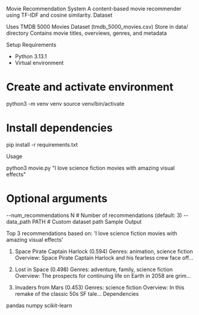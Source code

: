 Movie Recommendation System
A content-based movie recommender using TF-IDF and cosine similarity.
Dataset

Uses TMDB 5000 Movies Dataset (tmdb_5000_movies.csv)
Store in data/ directory
Contains movie titles, overviews, genres, and metadata

Setup Requirements
- Python 3.13.1
- Virtual environment

# Create and activate environment
python3 -m venv venv
source venv/bin/activate

# Install dependencies
pip install -r requirements.txt

Usage

python3 movie.py "I love science fiction movies with amazing visual effects"

# Optional arguments
--num_recommendations N  # Number of recommendations (default: 3)
--data_path PATH        # Custom dataset path
Sample Output

Top 3 recommendations based on: 'I love science fiction movies with amazing visual effects'

1. Space Pirate Captain Harlock (0.594)
   Genres: animation, science fiction
   Overview: Space Pirate Captain Harlock and his fearless crew face off...

2. Lost in Space (0.498)
   Genres: adventure, family, science fiction
   Overview: The prospects for continuing life on Earth in 2058 are grim...

3. Invaders from Mars (0.453)
   Genres: science fiction
   Overview: In this remake of the classic 50s SF tale...
Dependencies

pandas
numpy
scikit-learn

